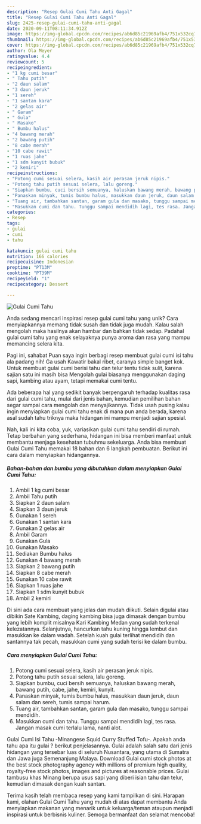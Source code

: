 ```yaml
---
description: "Resep Gulai Cumi Tahu Anti Gagal"
title: "Resep Gulai Cumi Tahu Anti Gagal"
slug: 2425-resep-gulai-cumi-tahu-anti-gagal
date: 2020-09-11T08:11:34.912Z
image: https://img-global.cpcdn.com/recipes/ab6d85c21969afb4/751x532cq70/gulai-cumi-tahu-foto-resep-utama.jpg
thumbnail: https://img-global.cpcdn.com/recipes/ab6d85c21969afb4/751x532cq70/gulai-cumi-tahu-foto-resep-utama.jpg
cover: https://img-global.cpcdn.com/recipes/ab6d85c21969afb4/751x532cq70/gulai-cumi-tahu-foto-resep-utama.jpg
author: Ola Meyer
ratingvalue: 4.4
reviewcount: 5
recipeingredient:
- "1 kg cumi besar"
- " Tahu putih"
- "2 daun salam"
- "3 daun jeruk"
- "1 sereh"
- "1 santan kara"
- "2 gelas air"
- " Garam"
- " Gula"
- " Masako"
- " Bumbu halus"
- "4 bawang merah"
- "2 bawang putih"
- "8 cabe merah"
- "10 cabe rawit"
- "1 ruas jahe"
- "1 sdm kunyit bubuk"
- "2 kemiri"
recipeinstructions:
- "Potong cumi sesuai selera, kasih air perasan jeruk nipis."
- "Potong tahu putih sesuai selera, lalu goreng."
- "Siapkan bumbu, cuci bersih semuanya, haluskan bawang merah, bawang putih, cabe, jahe, kemiri, kunyit."
- "Panaskan minyak, tumis bumbu halus, masukkan daun jeruk, daun salam dan sereh, tumis sampai harum."
- "Tuang air, tambahkan santan, garam gula dan masako, tunggu sampai mendidih."
- "Masukkan cumi dan tahu. Tunggu sampai mendidih lagi, tes rasa. Jangan masak cumi terlalu lama, nanti alot."
categories:
- Resep
tags:
- gulai
- cumi
- tahu

katakunci: gulai cumi tahu 
nutrition: 166 calories
recipecuisine: Indonesian
preptime: "PT13M"
cooktime: "PT39M"
recipeyield: "1"
recipecategory: Dessert

---
```



![Gulai Cumi Tahu](https://img-global.cpcdn.com/recipes/ab6d85c21969afb4/751x532cq70/gulai-cumi-tahu-foto-resep-utama.jpg)

Anda sedang mencari inspirasi resep gulai cumi tahu yang unik? Cara menyiapkannya memang tidak susah dan tidak juga mudah. Kalau salah mengolah maka hasilnya akan hambar dan bahkan tidak sedap. Padahal gulai cumi tahu yang enak selayaknya punya aroma dan rasa yang mampu memancing selera kita.

Pagi ini, sahabat Puan saya ingin berbagi resep membuat gulai cumi isi tahu ala padang nih! Ga usah Kawatir bakal ribet, caranya simple banget kok. Untuk membuat gulai cumi berisi tahu dan telur tentu tidak sulit, karena sajian satu ini masih bisa Mengolah gulai biasanya menggunakan daging sapi, kambing atau ayam, tetapi memakai cumi tentu.

Ada beberapa hal yang sedikit banyak berpengaruh terhadap kualitas rasa dari gulai cumi tahu, mulai dari jenis bahan, kemudian pemilihan bahan segar sampai cara mengolah dan menyajikannya. Tidak usah pusing kalau ingin menyiapkan gulai cumi tahu enak di mana pun anda berada, karena asal sudah tahu triknya maka hidangan ini mampu menjadi sajian spesial.


Nah, kali ini kita coba, yuk, variasikan gulai cumi tahu sendiri di rumah. Tetap berbahan yang sederhana, hidangan ini bisa memberi manfaat untuk membantu menjaga kesehatan tubuhmu sekeluarga. Anda bisa membuat Gulai Cumi Tahu memakai 18 bahan dan 6 langkah pembuatan. Berikut ini cara dalam menyiapkan hidangannya.

<!--inarticleads1-->

##### Bahan-bahan dan bumbu yang dibutuhkan dalam menyiapkan Gulai Cumi Tahu:

1. Ambil 1 kg cumi besar
1. Ambil  Tahu putih
1. Siapkan 2 daun salam
1. Siapkan 3 daun jeruk
1. Gunakan 1 sereh
1. Gunakan 1 santan kara
1. Gunakan 2 gelas air
1. Ambil  Garam
1. Gunakan  Gula
1. Gunakan  Masako
1. Sediakan  Bumbu halus
1. Gunakan 4 bawang merah
1. Siapkan 2 bawang putih
1. Siapkan 8 cabe merah
1. Gunakan 10 cabe rawit
1. Siapkan 1 ruas jahe
1. Siapkan 1 sdm kunyit bubuk
1. Ambil 2 kemiri


Di sini ada cara membuat yang jelas dan mudah diikuti. Selain digulai atau dibikin Sate Kambing, daging kambing bisa juga dimasak dengan bumbu yang lebih komplit misalnya Kari Kambing Medan yang sudah terkenal kelezatannya. Selanjutnya, hancurkan tahu kuning hingga lembut dan masukkan ke dalam wadah. Setelah kuah gulai terlihat mendidih dan santannya tak pecah, masukkan cumi yang sudah terisi ke dalam bumbu. 

<!--inarticleads2-->

##### Cara menyiapkan Gulai Cumi Tahu:

1. Potong cumi sesuai selera, kasih air perasan jeruk nipis.
1. Potong tahu putih sesuai selera, lalu goreng.
1. Siapkan bumbu, cuci bersih semuanya, haluskan bawang merah, bawang putih, cabe, jahe, kemiri, kunyit.
1. Panaskan minyak, tumis bumbu halus, masukkan daun jeruk, daun salam dan sereh, tumis sampai harum.
1. Tuang air, tambahkan santan, garam gula dan masako, tunggu sampai mendidih.
1. Masukkan cumi dan tahu. Tunggu sampai mendidih lagi, tes rasa. Jangan masak cumi terlalu lama, nanti alot.


Gulai Cumi Isi Tahu -Minangese Squid Curry Stuffed Tofu-. Apakah anda tahu apa itu gulai ? berikut penjelasannya. Gulai adalah salah satu dari jenis hidangan yang tersebar luas di seluruh Nusantara, yang utama di Sumatra dan Jawa juga Semenanjung Malaya. Download Gulai cumi stock photos at the best stock photography agency with millions of premium high quality, royalty-free stock photos, images and pictures at reasonable prices. Gulai tambusu khas Minang berupa usus sapi yang diberi isian tahu dan telur, kemudian dimasak dengan kuah santan. 

Terima kasih telah membaca resep yang kami tampilkan di sini. Harapan kami, olahan Gulai Cumi Tahu yang mudah di atas dapat membantu Anda menyiapkan makanan yang menarik untuk keluarga/teman ataupun menjadi inspirasi untuk berbisnis kuliner. Semoga bermanfaat dan selamat mencoba!
